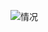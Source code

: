 ![][image-1]

[image-1]:	https://github.com/SDark/UIPanGestureRecognizer/blob/dev/%E5%8A%A8%E6%80%81.gif "情况"